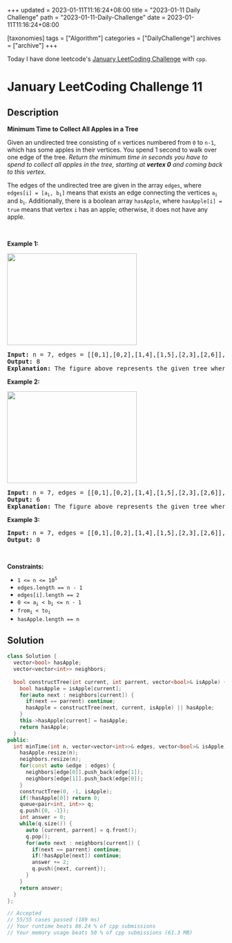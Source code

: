+++
updated = 2023-01-11T11:16:24+08:00
title = "2023-01-11 Daily Challenge"
path = "2023-01-11-Daily-Challenge"
date = 2023-01-11T11:16:24+08:00

[taxonomies]
tags = ["Algorithm"]
categories = ["DailyChallenge"]
archives = ["archive"]
+++

Today I have done leetcode's [January LeetCoding Challenge](https://leetcode.com/problems/minimum-time-to-collect-all-apples-in-a-tree/) with `cpp`.

<!-- more -->

# January LeetCoding Challenge 11

## Description

**Minimum Time to Collect All Apples in a Tree**

<p>Given an undirected tree consisting of <code>n</code> vertices numbered from <code>0</code> to <code>n-1</code>, which has some apples in their vertices. You spend 1 second to walk over one edge of the tree. <em>Return the minimum time in seconds you have to spend to collect all apples in the tree, starting at <strong>vertex 0</strong> and coming back to this vertex.</em></p>

<p>The edges of the undirected tree are given in the array <code>edges</code>, where <code>edges[i] = [a<sub>i</sub>, b<sub>i</sub>]</code> means that exists an edge connecting the vertices <code>a<sub>i</sub></code> and <code>b<sub>i</sub></code>. Additionally, there is a boolean array <code>hasApple</code>, where <code>hasApple[i] = true</code> means that vertex <code>i</code> has an apple; otherwise, it does not have any apple.</p>

<p>&nbsp;</p>
<p><strong class="example">Example 1:</strong></p>
<img alt="" src="https://assets.leetcode.com/uploads/2020/04/23/min_time_collect_apple_1.png" style="width: 300px; height: 212px;" />
<pre>
<strong>Input:</strong> n = 7, edges = [[0,1],[0,2],[1,4],[1,5],[2,3],[2,6]], hasApple = [false,false,true,false,true,true,false]
<strong>Output:</strong> 8 
<strong>Explanation:</strong> The figure above represents the given tree where red vertices have an apple. One optimal path to collect all apples is shown by the green arrows.  
</pre>

<p><strong class="example">Example 2:</strong></p>
<img alt="" src="https://assets.leetcode.com/uploads/2020/04/23/min_time_collect_apple_2.png" style="width: 300px; height: 212px;" />
<pre>
<strong>Input:</strong> n = 7, edges = [[0,1],[0,2],[1,4],[1,5],[2,3],[2,6]], hasApple = [false,false,true,false,false,true,false]
<strong>Output:</strong> 6
<strong>Explanation:</strong> The figure above represents the given tree where red vertices have an apple. One optimal path to collect all apples is shown by the green arrows.  
</pre>

<p><strong class="example">Example 3:</strong></p>

<pre>
<strong>Input:</strong> n = 7, edges = [[0,1],[0,2],[1,4],[1,5],[2,3],[2,6]], hasApple = [false,false,false,false,false,false,false]
<strong>Output:</strong> 0
</pre>

<p>&nbsp;</p>
<p><strong>Constraints:</strong></p>

<ul>
	<li><code>1 &lt;= n &lt;= 10<sup>5</sup></code></li>
	<li><code>edges.length == n - 1</code></li>
	<li><code>edges[i].length == 2</code></li>
	<li><code>0 &lt;= a<sub>i</sub> &lt; b<sub>i</sub> &lt;= n - 1</code></li>
	<li><code>from<sub>i</sub> &lt; to<sub>i</sub></code></li>
	<li><code>hasApple.length == n</code></li>
</ul>


## Solution

``` cpp
class Solution {
  vector<bool> hasApple;
  vector<vector<int>> neighbors;
  
  bool constructTree(int current, int parrent, vector<bool>& isApple) {
    bool hasApple = isApple[current];
    for(auto next : neighbors[current]) {
      if(next == parrent) continue;
      hasApple = constructTree(next, current, isApple) || hasApple;
    }
    this->hasApple[current] = hasApple;
    return hasApple;
  }
public:
  int minTime(int n, vector<vector<int>>& edges, vector<bool>& isApple) {
    hasApple.resize(n);
    neighbors.resize(n);
    for(const auto &edge : edges) {
      neighbors[edge[0]].push_back(edge[1]);
      neighbors[edge[1]].push_back(edge[0]);
    }
    constructTree(0, -1, isApple);
    if(!hasApple[0]) return 0;
    queue<pair<int, int>> q;
    q.push({0, -1});
    int answer = 0;
    while(q.size()) {
      auto [current, parrent] = q.front();
      q.pop();
      for(auto next : neighbors[current]) {
        if(next == parrent) continue;
        if(!hasApple[next]) continue;
        answer += 2;
        q.push({next, current});
      }
    }
    return answer;
  }
};

// Accepted
// 55/55 cases passed (189 ms)
// Your runtime beats 86.24 % of cpp submissions
// Your memory usage beats 50 % of cpp submissions (61.3 MB)
```
